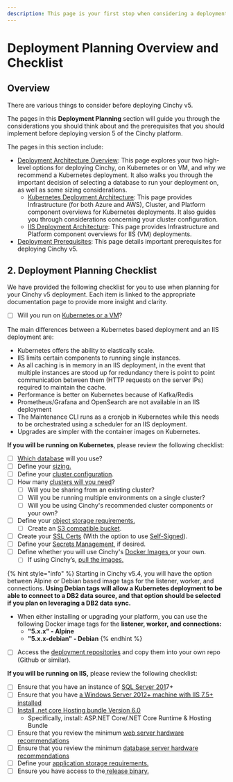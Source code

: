 ```yaml
---
description: This page is your first stop when considering a deployment of Cinchy v5.
---
```


# Deployment Planning Overview and Checklist

## Overview

There are various things to consider before deploying Cinchy v5.

The pages in this **Deployment Planning** section will guide you through the considerations you should think about and the prerequisites that you should implement before deploying version 5 of the Cinchy platform.

The pages in this section include:

* [Deployment Architecture Overview](deployment-architecture-overview/): This page explores your two high-level options for deploying Cinchy, on Kubernetes or on VM, and why we recommend a Kubernetes deployment. It also walks you through the important decision of selecting a database to run your deployment on, as well as some sizing considerations.
  * [Kubernetes Deployment Architecture](deployment-architecture-overview/): This page provides Infrastructure (for both Azure and AWS), Cluster, and Platform component overviews for Kubernetes deployments. It also guides you through considerations concerning your cluster configuration.
  * [IIS Deployment Architecture](deployment-architecture-overview/iis-deployment-architecture.md): This page provides Infrastructure and Platform component overviews for IIS (VM) deployments.
* [Deployment Prerequisites](deployment-prerequisites/): This page details important prerequisites for deploying Cinchy v5.

## 2. Deployment Planning Checklist

We have provided the following checklist for you to use when planning for your Cinchy v5 deployment. Each item is linked to the appropriate documentation page to provide more insight and clarity.

* [ ] Will you run on [Kubernetes or a VM](deployment-architecture-overview/#1.-kubernetes-vs-vms)?

The main differences between a Kubernetes based deployment and an IIS deployment are:

* Kubernetes offers the ability to elastically scale.
* IIS limits certain components to running single instances.
* As all caching is in memory in an IIS deployment, in the event that multiple instances are stood up for redundancy there is point to point communication between them (HTTP requests on the server IPs) required to maintain the cache.
* Performance is better on Kubernetes because of Kafka/Redis
* Prometheus/Grafana and OpenSearch are not available in an IIS deployment
* The Maintenance CLI runs as a cronjob in Kubernetes while this needs to be orchestrated using a scheduler for an IIS deployment.
* Upgrades are simpler with the container images on Kubernetes.

**If you will be running on Kubernetes**, please review the following checklist:

* [ ] [Which database](deployment-architecture-overview/#2.-choosing-a-database) will you use?
* [ ] Define your [sizing.](deployment-architecture-overview/#3.-sizing-considerations-and-requirements)
* [ ] Define your [cluster configuration](deployment-architecture-overview/kubernetes-deployment-architecture.md#3.1-cluster-configuration).
* [ ] How many [clusters will you need](deployment-architecture-overview/kubernetes-deployment-architecture.md#3.1-cluster-configuration)?
  * [ ] Will you be sharing from an existing cluster?
  * [ ] Will you be running multiple environments on a single cluster?
  * [ ] Will you be using Cinchy's recommended cluster components or your own?
* [ ] Define your [object storage requirements.](deployment-architecture-overview/#3.4-object-storage-requirements)
  * [ ] Create an [S3 compatible bucket](deployment-architecture-overview/#3.4-object-storage-requirements).
* [ ] Create your [SSL Certs](deployment-prerequisites/#2.-ssl-certs) (With the option to use [Self-Signed](../kubernetes-deployment-installation/using-self-signed-ssl-certs-kubernetes-deployments.md)).
* [ ] Define your [Secrets Management,](deployment-prerequisites/#3.-secrets-management) if desired.
* [ ] Define whether you will use Cinchy's [Docker Images ](deployment-prerequisites/#5.-docker-images)or your own.
  * [ ] If using Cinchy’s, [pull the images.](deployment-prerequisites/#5.1-accessing-cinchys-docker-images)

{% hint style="info" %}
Starting in Cinchy v5.4, you will have the option between Alpine or Debian based image tags for the listener, worker, and connections. **Using Debian tags will allow a Kubernetes deployment to be able to connect to a DB2 data source, and that option should be selected if you plan on leveraging a DB2 data sync.**

* When either installing or upgrading your platform, you can use the following Docker image tags for the **listener, worker, and connections:**
  * **"5.x.x" - Alpine**
  * **"5.x.x-debian" - Debian**
{% endhint %}

* [ ] Access the [deployment repositories](deployment-prerequisites/#6.-access-to-cinchy-artifacts) and copy them into your own repo (Github or similar).

**If you will be running on IIS,** please review the following checklist:

* [ ] Ensure that you have an instance of [SQL Server 201](deployment-prerequisites/#2.1-general-requirements)7+
* [ ] Ensure that you have [a Windows Server 2012+ machine with IIS 7.5+ installed](deployment-prerequisites/#2.1-general-requirements)
* [ ] [Install .net core Hosting bundle Version 6.0](https://dotnet.microsoft.com/en-us/download/dotnet/6.0)
  * Specifically, install: ASP.NET Core/.NET Core Runtime & Hosting Bundle
* [ ] Ensure that you review the minimum [web server hardware recommendations](deployment-prerequisites/#2.2-system-requirements)
* [ ] Ensure that you review the minimum [database server hardware recommendations](deployment-prerequisites/#2.2-system-requirements)
* [ ] Define your [application storage requirements.](deployment-architecture-overview/#3.3-application-storage-requirements)
* [ ] Ensure you have access to the[ release binary.](deployment-prerequisites/#2.1-access-the-binary)
